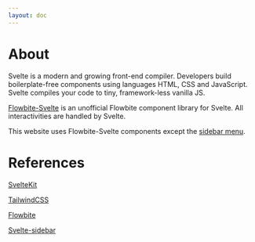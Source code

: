 ```yaml
---
layout: doc
---
```


<h1 class="text-3xl dark:text-white w-full pb-4">About</h1>

<p class="dark:text-white w-full text-lg py-2">
  Svelte is a modern and growing front-end compiler. Developers build boilerplate-free components using languages HTML, CSS and JavaScript. Svelte compiles your code to tiny, framework-less vanilla JS.

<a href="https://flowbite-svelte.vercel.app/" class="text-blue-600 hover:underline dark:text-blue-500">Flowbite-Svelte</a> is an unofficial Flowbite component library for Svelte. All interactivities are handled by Svelte.
</p>


<p class="dark:text-white w-full text-lg py-2">This website uses Flowbite-Svelte components except the <a href="" target="_blank" class="text-blue-600 hover:underline dark:text-blue-500">sidebar menu</a>.</p>


<h1 class="text-2xl dark:text-white w-full pt-8 py-4">References</h1>

<p class="dark:text-white w-full text-lg py-2"><a href="https://kit.svelte.dev/docs" class="text-blue-600 hover:underline dark:text-blue-500">SvelteKit</a></p>

<p class="dark:text-white w-full text-lg py-2"><a href="https://tailwindcss.com/docs/installation" class="text-blue-600 hover:underline dark:text-blue-500">TailwindCSS</a></p>

<p class="dark:text-white w-full text-lg py-2"><a href="https://flowbite.com/docs/getting-started/introduction/" class="text-blue-600 hover:underline dark:text-blue-500">Flowbite</a></p>

<p class="dark:text-white w-full text-lg py-2"><a href="https://github.com/shinokada/svelte-sidebar" class="text-blue-600 hover:underline dark:text-blue-500">Svelte-sidebar</a></p>